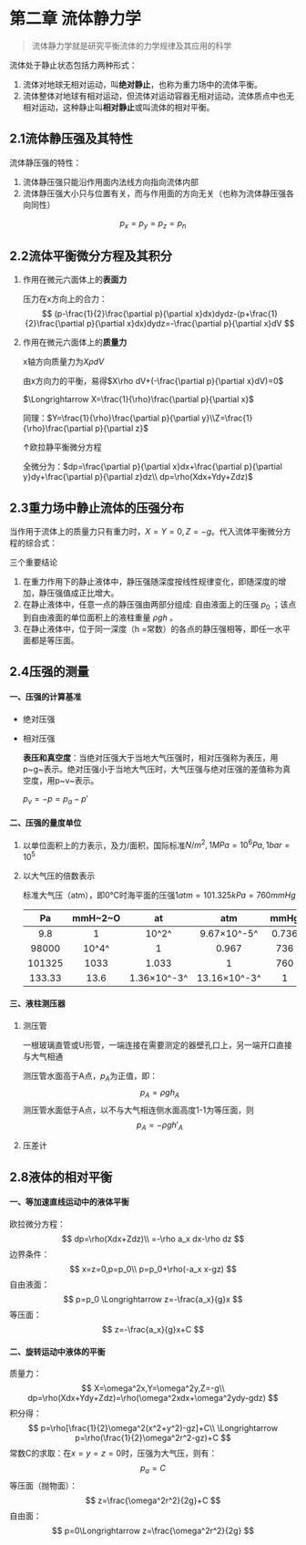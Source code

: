 # 第二章 流体静力学

> 流体静力学就是研究平衡流体的力学规律及其应用的科学

流体处于静止状态包括力两种形式：

1. 流体对地球无相对运动，叫**绝对静止**，也称为重力场中的流体平衡。
2. 流体整体对地球有相对运动，但流体对运动容器无相对运动，流体质点中也无相对运动，这种静止叫**相对静止**或叫流体的相对平衡。

## 2.1流体静压强及其特性

流体静压强的特性：

1. 流体静压强只能沿作用面内法线方向指向流体内部
2. 流体静压强大小只与位置有关，而与作用面的方向无关（也称为流体静压强各向同性）

$$
p_x=p_y=p_z=p_n
$$

## 2.2流体平衡微分方程及其积分

1. 作用在微元六面体上的**表面力**

   压力在x方向上的合力：
   $$
   (p-\frac{1}{2}\frac{\partial p}{\partial x}dx)dydz-(p+\frac{1}{2}\frac{\partial p}{\partial x}dx)dydz=-\frac{\partial p}{\partial x}dV
   $$

2. 作用在微元六面体上的**质量力**

   x轴方向质量力为$X\rho dV$

   由x方向力的平衡，易得$X\rho dV+(-\frac{\partial p}{\partial x}dV)=0$ 

   $\Longrightarrow X=\frac{1}{\rho}\frac{\partial p}{\partial x}$

   同理：$Y=\frac{1}{\rho}\frac{\partial p}{\partial y}\\Z=\frac{1}{\rho}\frac{\partial p}{\partial z}$

   &uarr;欧拉静平衡微分方程
   
   全微分为：$dp=\frac{\partial p}{\partial x}dx+\frac{\partial p}{\partial y}dy+\frac{\partial p}{\partial z}dz\\  dp=\rho(Xdx+Ydy+Zdz)$

## 2.3重力场中静止流体的压强分布

当作用于流体上的质量力只有重力时，$X=Y=0,Z=-g$。代入流体平衡微分方程的综合式：

三个重要结论

1. 在重力作用下的静止液体中，静压强随深度按线性规律变化，即随深度的增加，静压强值成正比增大。
2. 在静止液体中，任意一点的静压强由两部分组成:
   自由液面上的压强 $p_0$ ；该点到自由液面的单位面积上的液柱重量 $\rho gh$ 。
3. 在静止液体中，位于同一深度（h =常数）的各点的静压强相等，即任一水平面都是等压面。

## 2.4压强的测量

#### 一、压强的计算基准

* 绝对压强

* 相对压强

  **表压和真空度**：当绝对压强大于当地大气压强时，相对压强称为表压，用p~g~表示。绝对压强小于当地大气压时，大气压强与绝对压强的差值称为真空度，用p~v~表示。

  $p_v=-p=p_a-p'$

#### 二、压强的量度单位

1. 以单位面积上的力表示，及力/面积，国际标准$N/m^2,1MPa=10^6Pa,1bar=10^5$

2. 以大气压的倍数表示

   标准大气压（atm），即0℃时海平面的压强$1atm=101.325kPa=760mmHg$

   |   Pa   | mmH~2~O |        at         |        atm         | mmHg  |
   | :----: | :-----: | :---------------: | :----------------: | :---: |
   |  9.8   |    1    |       10^2^       | 9.67&times;10^-5^  | 0.736 |
   | 98000  |  10^4^  |         1         |       0.967        |  736  |
   | 101325 |  1033   |       1.033       |         1          |  760  |
   | 133.33 |  13.6   | 1.36&times;10^-3^ | 13.16&times;10^-3^ |   1   |

#### 三、液柱测压器

1. 测压管

   一根玻璃直管或U形管，一端连接在需要测定的器壁孔口上，另一端开口直接与大气相通

   测压管水面高于A点，$p_A$为正值，即：
   $$
   p_A=\rho gh_A
   $$
   测压管水面低于A点，以不与大气相连侧水面高度1-1为等压面，则
   $$
   p_A=-\rho gh'_A
   $$
   
2. 压差计

## 2.8液体的相对平衡

#### 一、等加速直线运动中的液体平衡

欧拉微分方程：
$$
dp=\rho(Xdx+Zdz)\\
=-\rho a_x dx-\rho dz
$$
边界条件：
$$
x=z=0,p=p_0\\
p=p_0+\rho(-a_x x-gz)
$$
自由液面：
$$
p=p_0 \Longrightarrow  z=-\frac{a_x}{g}x
$$
等压面：
$$
z=-\frac{a_x}{g}x+C
$$

#### 二、旋转运动中液体的平衡

质量力：
$$
X=\omega^2x,Y=\omega^2y,Z=-g\\
dp=\rho(Xdx+Ydy+Zdz)=\rho(\omega^2xdx+\omega^2ydy-gdz)
$$
积分得：
$$
p=\rho[\frac{1}{2}\omega^2(x^2+y^2)-gz]+C\\
\Longrightarrow p=\rho(\frac{1}{2}\omega^2r^2-gz)+C
$$
常数C的求取：在$x=y=z=0$时，压强为大气压，则有：
$$
p_a=C
$$
等压面（抛物面）：
$$
z=\frac{\omega^2r^2}{2g}+C
$$
自由面：
$$
p=0\Longrightarrow z=\frac{\omega^2r^2}{2g}
$$
